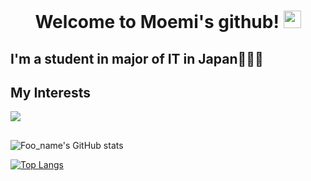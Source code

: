 <h1 align="center" color="blue">
  Welcome to Moemi's github!
  <img src="https://media.giphy.com/media/hvRJCLFzcasrR4ia7z/giphy.gif" width="28">
</h1>

## I'm a student in major of IT in Japan👩🏻‍💻

## My Interests

<img src="https://skillicons.dev/icons?i=html,css,js,typescript,java,python,ruby,spring,firebase,react,flutter,dart,mysql,postgresql" />

##
![Foo_name's GitHub stats](https://github-readme-stats.vercel.app/api?username=moemi0625&show_icons=true&theme=rose)

[![Top Langs](https://github-readme-stats.vercel.app/api/top-langs/?username=moemi0625&layout=compact&theme=rose)](https://github.com/anuraghazra/github-readme-stats)

